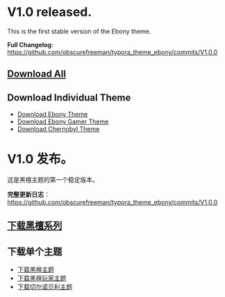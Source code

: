 # V1.0 released.
This is the first stable version of the Ebony theme.

**Full Changelog**: https://github.com/obscurefreeman/typora_theme_ebony/commits/V1.0.0

## [Download All](https://github.com/obscurefreeman/typora_theme_ebony/releases/download/V1.0.0/ebony_theme_pack.zip)

## Download Individual Theme

- [Download Ebony Theme](https://github.com/obscurefreeman/typora_theme_ebony/releases/download/V1.0.0/ebony_theme.zip)
- [Download Ebony Gamer Theme](https://github.com/obscurefreeman/typora_theme_ebony/releases/download/V1.0.0/ebony_theme_gamer.zip)
- [Download Chernobyl Theme](https://github.com/obscurefreeman/typora_theme_ebony/releases/download/V1.0.0/ebony_theme_chernobyl.zip)

# V1.0 发布。
这是黑檀主题的第一个稳定版本。

**完整更新日志**：https://github.com/obscurefreeman/typora_theme_ebony/commits/V1.0.0

## [下载黑檀系列](https://github.com/obscurefreeman/typora_theme_ebony/releases/download/V1.0.0/ebony_theme_pack.zip)

## 下载单个主题

- [下载黑檀主题](https://github.com/obscurefreeman/typora_theme_ebony/releases/download/V1.0.0/ebony_theme.zip)
- [下载黑檀玩家主题](https://github.com/obscurefreeman/typora_theme_ebony/releases/download/V1.0.0/ebony_theme_gamer.zip)
- [下载切尔诺贝利主题](https://github.com/obscurefreeman/typora_theme_ebony/releases/download/V1.0.0/ebony_theme_chernobyl.zip)